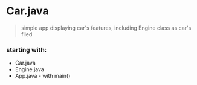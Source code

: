 # Car.java
> simple app displaying car's features, including Engine class as car's filed

### starting with:
 - Car.java
 - Engine.java
 - App.java - with main()



